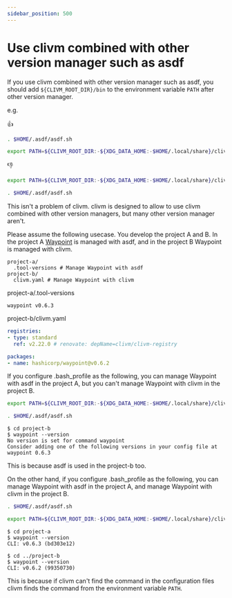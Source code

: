 ```yaml
---
sidebar_position: 500
---
```


# Use clivm combined with other version manager such as asdf

If you use clivm combined with other version manager such as asdf,
you should add `${CLIVM_ROOT_DIR}/bin` to the environment variable `PATH` after other version manager.

e.g.

:thumbsup:

```bash
. $HOME/.asdf/asdf.sh

export PATH=${CLIVM_ROOT_DIR:-${XDG_DATA_HOME:-$HOME/.local/share}/clivm}/bin:$PATH
```

:thumbsdown:

```bash
export PATH=${CLIVM_ROOT_DIR:-${XDG_DATA_HOME:-$HOME/.local/share}/clivm}/bin:$PATH

. $HOME/.asdf/asdf.sh
```

This isn't a problem of clivm.
clivm is designed to allow to use clivm combined with other version managers, but many other version manager aren't.

Please assume the following usecase.
You develop the project A and B.
In the project A [Waypoint](https://www.waypointproject.io/) is managed with asdf, and in the project B Waypoint is managed with clivm.

```
project-a/
  .tool-versions # Manage Waypoint with asdf
project-b/
  clivm.yaml # Manage Waypoint with clivm
```

project-a/.tool-versions

```
waypoint v0.6.3
```

project-b/clivm.yaml

```yaml
registries:
- type: standard
  ref: v2.22.0 # renovate: depName=clivm/clivm-registry

packages:
- name: hashicorp/waypoint@v0.6.2
```

If you configure .bash_profile as the following,
you can manage Waypoint with asdf in the project A, but you can't manage Waypoint with clivm in the project B.

```bash
export PATH=${CLIVM_ROOT_DIR:-${XDG_DATA_HOME:-$HOME/.local/share}/clivm}/bin:$PATH

. $HOME/.asdf/asdf.sh
```

```console
$ cd project-b
$ waypoint --version
No version is set for command waypoint
Consider adding one of the following versions in your config file at 
waypoint 0.6.3
```

This is because asdf is used in the project-b too.

On the other hand, if you configure .bash_profile as the following,
you can manage Waypoint with asdf in the project A, and manage Waypoint with clivm in the project B.

```bash
. $HOME/.asdf/asdf.sh

export PATH=${CLIVM_ROOT_DIR:-${XDG_DATA_HOME:-$HOME/.local/share}/clivm}/bin:$PATH
```

```console
$ cd project-a
$ waypoint --version
CLI: v0.6.3 (bd303e12)

$ cd ../project-b
$ waypoint --version
CLI: v0.6.2 (99350730)
```

This is because if clivm can't find the command in the configuration files clivm finds the command from the environment variable `PATH`.

